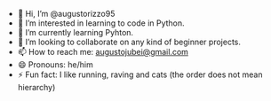 - 👋 Hi, I’m @augustorizzo95
- 👀 I’m interested in learning to code in Python.
- 🌱 I’m currently learning Pyhton.
- 💞️ I’m looking to collaborate on any kind of beginner projects.
- 📫 How to reach me: augustojubei@gmail.com
- 😄 Pronouns: he/him
- ⚡ Fun fact: I like running, raving and cats (the order does not mean hierarchy)

<!---
augustorizzo95/augustorizzo95 is a ✨ special ✨ repository because its `README.md` (this file) appears on your GitHub profile.
You can click the Preview link to take a look at your changes.
--->
